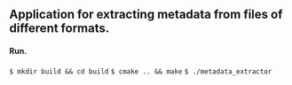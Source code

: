 ## Application for extracting metadata from files of different formats.


#### Run.

`$ mkdir build && cd build`
`$ cmake .. && make`
`$ ./metadata_extractor`
